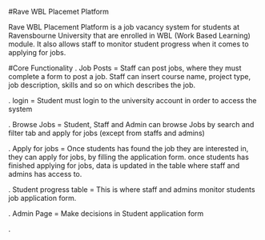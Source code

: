 #Rave WBL Placemet Platform 

Rave WBL Placement Platform is a job vacancy system for students at Ravensbourne University that are enrolled in WBL (Work Based Learning) module. It also allows staff to monitor student progress when it comes to applying for jobs.

#Core Functionality 
. Job Posts = Staff can post jobs, where they must complete a form to post a job. Staff can insert course name, project type, job description, skills and so on which describes the job. 

. login = Student must login to the university account in order to access the system

. Browse Jobs = Student, Staff and Admin can browse Jobs by search and filter tab and apply for jobs (except from staffs and admins)

. Apply for jobs = Once students has found the job they are interested in, they can apply for jobs, by filling the application form. once students has finished applying for jobs, data is updated in the table where staff and admins has access to. 

. Student progress table = This is where staff and admins monitor students job application form.

. Admin Page = Make decisions in Student application form

. 

